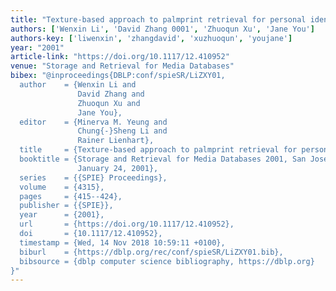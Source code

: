 ```yaml
---
title: "Texture-based approach to palmprint retrieval for personal identification"
authors: ['Wenxin Li', 'David Zhang 0001', 'Zhuoqun Xu', 'Jane You']
authors-key: ['liwenxin', 'zhangdavid', 'xuzhuoqun', 'youjane']
year: "2001"
article-link: "https://doi.org/10.1117/12.410952"
venue: "Storage and Retrieval for Media Databases"
bibex: "@inproceedings{DBLP:conf/spieSR/LiZXY01,
  author    = {Wenxin Li and
               David Zhang and
               Zhuoqun Xu and
               Jane You},
  editor    = {Minerva M. Yeung and
               Chung{-}Sheng Li and
               Rainer Lienhart},
  title     = {Texture-based approach to palmprint retrieval for personal identification},
  booktitle = {Storage and Retrieval for Media Databases 2001, San Jose, CA, USA,
               January 24, 2001},
  series    = {{SPIE} Proceedings},
  volume    = {4315},
  pages     = {415--424},
  publisher = {{SPIE}},
  year      = {2001},
  url       = {https://doi.org/10.1117/12.410952},
  doi       = {10.1117/12.410952},
  timestamp = {Wed, 14 Nov 2018 10:59:11 +0100},
  biburl    = {https://dblp.org/rec/conf/spieSR/LiZXY01.bib},
  bibsource = {dblp computer science bibliography, https://dblp.org}
}"
---
```


